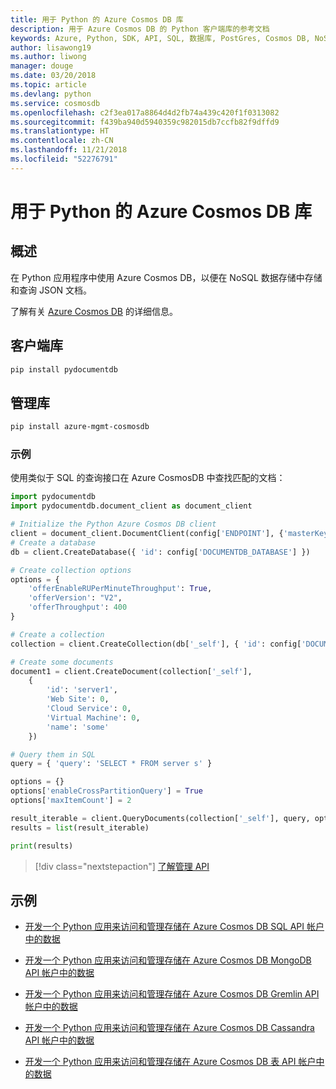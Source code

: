 ```yaml
---
title: 用于 Python 的 Azure Cosmos DB 库
description: 用于 Azure Cosmos DB 的 Python 客户端库的参考文档
keywords: Azure, Python, SDK, API, SQL, 数据库, PostGres, Cosmos DB, NoSQL
author: lisawong19
ms.author: liwong
manager: douge
ms.date: 03/20/2018
ms.topic: article
ms.devlang: python
ms.service: cosmosdb
ms.openlocfilehash: c2f3ea017a8864d4d2fb74a439c420f1f0313082
ms.sourcegitcommit: f439ba940d5940359c982015db7ccfb82f9dffd9
ms.translationtype: HT
ms.contentlocale: zh-CN
ms.lasthandoff: 11/21/2018
ms.locfileid: "52276791"
---
```

# <a name="azure-cosmos-db-libraries-for-python"></a>用于 Python 的 Azure Cosmos DB 库

## <a name="overview"></a>概述

在 Python 应用程序中使用 Azure Cosmos DB，以便在 NoSQL 数据存储中存储和查询 JSON 文档。

了解有关 [Azure Cosmos DB](https://docs.microsoft.com/azure/cosmos-db/introduction) 的详细信息。

## <a name="client-library"></a>客户端库
 ```bash
pip install pydocumentdb
 ```

## <a name="management-library"></a>管理库
```bash
pip install azure-mgmt-cosmosdb
```

### <a name="example"></a>示例

使用类似于 SQL 的查询接口在 Azure CosmosDB 中查找匹配的文档：

```python
import pydocumentdb
import pydocumentdb.document_client as document_client

# Initialize the Python Azure Cosmos DB client
client = document_client.DocumentClient(config['ENDPOINT'], {'masterKey': config['MASTERKEY']})
# Create a database
db = client.CreateDatabase({ 'id': config['DOCUMENTDB_DATABASE'] })

# Create collection options
options = {
    'offerEnableRUPerMinuteThroughput': True,
    'offerVersion': "V2",
    'offerThroughput': 400
}

# Create a collection
collection = client.CreateCollection(db['_self'], { 'id': config['DOCUMENTDB_COLLECTION'] }, options)

# Create some documents
document1 = client.CreateDocument(collection['_self'],
    { 
        'id': 'server1',
        'Web Site': 0,
        'Cloud Service': 0,
        'Virtual Machine': 0,
        'name': 'some' 
    })

# Query them in SQL
query = { 'query': 'SELECT * FROM server s' }    

options = {} 
options['enableCrossPartitionQuery'] = True
options['maxItemCount'] = 2

result_iterable = client.QueryDocuments(collection['_self'], query, options)
results = list(result_iterable)

print(results)
```
> [!div class="nextstepaction"]
> [了解管理 API](/python/api/overview/azure/cosmosdb/management)

## <a name="samples"></a>示例

* [开发一个 Python 应用来访问和管理存储在 Azure Cosmos DB SQL API 帐户中的数据](https://github.com/Azure-Samples/azure-cosmos-db-python-getting-started.git)

* [开发一个 Python 应用来访问和管理存储在 Azure Cosmos DB MongoDB API 帐户中的数据](https://github.com/Azure-Samples/CosmosDB-Flask-Mongo-Sample.git)

* [开发一个 Python 应用来访问和管理存储在 Azure Cosmos DB Gremlin API 帐户中的数据](https://github.com/Azure-Samples/azure-cosmos-db-graph-python-getting-started.git)

* [开发一个 Python 应用来访问和管理存储在 Azure Cosmos DB Cassandra API 帐户中的数据](https://github.com/Azure-Samples/azure-cosmos-db-cassandra-python-getting-started.git)

* [开发一个 Python 应用来访问和管理存储在 Azure Cosmos DB 表 API 帐户中的数据](https://github.com/Azure-Samples/storage-python-getting-started.git)


